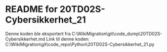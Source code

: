 # README for 20TD02S-Cybersikkerhet_21
Denne koden ble eksportert fra C:\WikiMigration\git\code_dump\20TD02S-Cybersikkerhet.md
Link til denne koden: C:\WikiMigration\git\code_repo\Python\20TD02S-Cybersikkerhet_21.py

